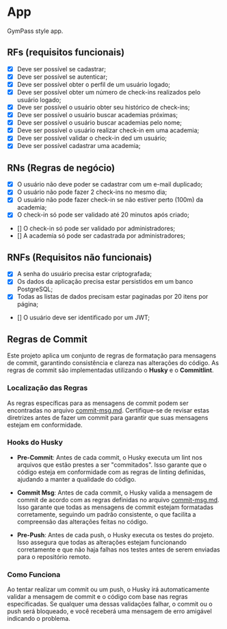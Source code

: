 # App

GymPass style app.

## RFs (requisitos funcionais)

- [x] Deve ser possível se cadastrar;
- [x] Deve ser possível se autenticar;
- [x] Deve ser possível obter o perfil de um usuário logado;
- [x] Deve ser possível obter um número de check-ins realizados pelo usuário logado;
- [x] Deve ser possível o usuário obter seu histórico de check-ins;
- [x] Deve ser possível o usuário buscar academias próximas;
- [x] Deve ser possível o usuário buscar academias pelo nome;
- [x] Deve ser possível o usuário realizar check-in em uma academia;
- [x] Deve ser possível validar o check-in ded um usuário;
- [x] Deve ser possível cadastrar uma academia;

## RNs (Regras de negócio)

- [x] O usuário não deve poder se cadastrar com um e-mail duplicado;
- [x] O usuário não pode fazer 2 check-ins no mesmo dia;
- [x] O usuário não pode fazer check-in se não estiver perto (100m) da academia;
- [x] O check-in só pode ser validado até 20 minutos após criado;
- [] O check-in só pode ser validado por administradores;
- [] A academia só pode ser cadastrada por administradores;

## RNFs (Requisitos não funcionais)

- [x] A senha do usuário precisa estar criptografada;
- [x] Os dados da aplicação precisa estar persistidos em um banco PostgreSQL;
- [x] Todas as listas de dados precisam estar paginadas por 20 itens por página;
- [] O usuário deve ser identificado por um JWT;

## Regras de Commit

Este projeto aplica um conjunto de regras de formatação para mensagens de commit, garantindo consistência e clareza nas alterações do código. As regras de commit são implementadas utilizando o **Husky** e o **Commitlint**.

### Localização das Regras

As regras específicas para as mensagens de commit podem ser encontradas no arquivo [commit-msg.md](./commit-msg.md).
Certifique-se de revisar estas diretrizes antes de fazer um commit para garantir que suas mensagens estejam em conformidade.

### Hooks do Husky

- **Pre-Commit**: Antes de cada commit, o Husky executa um lint nos arquivos que estão prestes a ser "commitados". Isso garante que o código esteja em conformidade com as regras de linting definidas, ajudando a manter a qualidade do código.

- **Commit Msg**: Antes de cada commit, o Husky valida a mensagem de commit de acordo com as regras definidas no arquivo [commit-msg.md](./commit-msg.md). Isso garante que todas as mensagens de commit estejam formatadas corretamente, seguindo um padrão consistente, o que facilita a compreensão das alterações feitas no código.

- **Pre-Push**: Antes de cada push, o Husky executa os testes do projeto. Isso assegura que todas as alterações estejam funcionando corretamente e que não haja falhas nos testes antes de serem enviadas para o repositório remoto.

### Como Funciona

Ao tentar realizar um commit ou um push, o Husky irá automaticamente validar a mensagem de commit e o código com base nas regras especificadas. Se qualquer uma dessas validações falhar, o commit ou o push será bloqueado, e você receberá uma mensagem de erro amigável indicando o problema.
